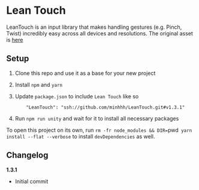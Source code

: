 # Lean Touch

LeanTouch is an input library that makes handling gestures (e.g. Pinch, Twist) incredibly easy across all devices and resolutions. The original asset is [here](https://www.assetstore.unity3d.com/en/#!/content/30111)

## Setup

1. Clone this repo and use it as a base for your new project
2. Install `npm` and `yarn`
3. Update `package.json` to include `Lean Touch` like so

    ```
        "LeanTouch": "ssh://github.com/minhhh/LeanTouch.git#v1.3.1"
    ```
4. Run `npm run unity` and wait for it to install all necessary packages


To open this project on its own, run `rm -fr node_modules && DIR=`pwd` yarn install --flat --verbose` to install `devDependencies` as well.


## Changelog

**1.3.1**

* Initial commit

<br/>

